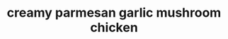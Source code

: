---
servings: 4 servings
notes:
directions: |-
  * In a large skillet add olive oil and cook the chicken on medium high heat for 3-5 minutes on each side or until brown
  * Remove chicken and set aside on a plate
  * Add the sliced mushrooms and cook for a few minutes until tender
  * Remove and set aside
  * To make the sauce add the butter and melt
  * Add garlic and cook until tender
  * Whisk in the flour until it thickens
  * Whisk in chicken broth, heavy cream, parmesan cheese, garlic powder, pepper and salt
  * Add the spinach and let simmer until it starts to thicken and spinach wilts
  * Add the chicken and
  * Mushrooms back to the sauce and serve over pasta is desired
ingredients: |-
  * 4 boneless, skinless chicken breasts, thinly sliced
  * 2 tablespoons olive oil
  * salt pepper
  * 8 ounces sliced mushrooms

  Creamy parmesan garlic sauce:
  * ¼ cup butter
  * 2 garlic cloves, minced
  * 1 tablespoon flour
  * ½ cup chicken broth
  * 1 cup heavy cream or half and half
  * ½ cup grated parmesan cheese
  * ½ teaspoon garlic powder
  * ¼ teaspoon pepper
  * ½ teaspoon salt
  * 1 cup spinach, chopped
rating:
ease:
category: main course
subcategory: ['chicken', 'keto']
href: 'https://therecipecritic.com/2016/06/creamy-parmesan-garlic-mushroom-chicken/'
totalTime: 25 min
cookTime: 20 min
prepTime: 5 min
title: creamy parmesan garlic mushroom chicken
path: /creamy-parmesan-garlic-mushroom-chicken
---